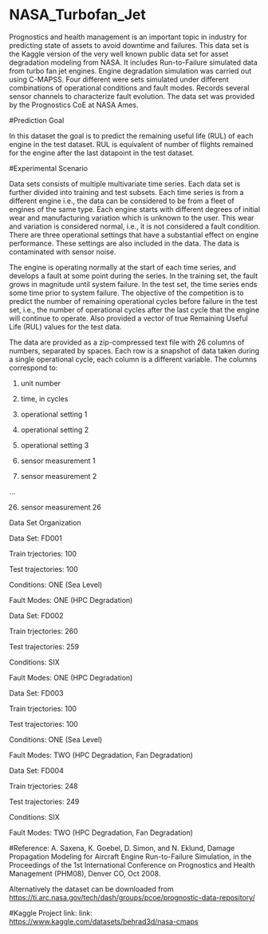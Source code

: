 # NASA_Turbofan_Jet
Prognostics and health management is an important topic in industry for predicting state of assets to avoid downtime and failures. This data set is the Kaggle version of the very well known public data set for asset degradation modeling from NASA. It includes Run-to-Failure simulated data from turbo fan jet engines.  Engine degradation simulation was carried out using C-MAPSS. Four different were sets simulated under different combinations of operational conditions and fault modes. Records several sensor channels to characterize fault evolution. The data set was provided by the Prognostics CoE at NASA Ames.

#Prediction Goal

In this dataset the goal is to predict the remaining useful life (RUL) of each engine in the test dataset. RUL is equivalent of number of flights remained for the engine after the last datapoint in the test dataset.

#Experimental Scenario

Data sets consists of multiple multivariate time series. Each data set is further divided into training and test subsets. Each time series is from a different engine i.e., the data can be considered to be from a fleet of engines of the same type. Each engine starts with different degrees of initial wear and manufacturing variation which is unknown to the user. This wear and variation is considered normal, i.e., it is not considered a fault condition. There are three operational settings that have a substantial effect on engine performance. These settings are also included in the data. The data is contaminated with sensor noise.

The engine is operating normally at the start of each time series, and develops a fault at some point during the series. In the training set, the fault grows in magnitude until system failure. In the test set, the time series ends some time prior to system failure. The objective of the competition is to predict the number of remaining operational cycles before failure in the test set, i.e., the number of operational cycles after the last cycle that the engine will continue to operate. Also provided a vector of true Remaining Useful Life (RUL) values for the test data.

The data are provided as a zip-compressed text file with 26 columns of numbers, separated by spaces. Each row is a snapshot of data taken during a single operational cycle, each column is a different variable. The columns correspond to:
1) unit number

2) time, in cycles

3) operational setting 1

4) operational setting 2

5) operational setting 3

6) sensor measurement 1

7) sensor measurement 2

…

26) sensor measurement 26

Data Set Organization

Data Set: FD001

Train trjectories: 100

Test trajectories: 100

Conditions: ONE (Sea Level)

Fault Modes: ONE (HPC Degradation)

Data Set: FD002

Train trjectories: 260

Test trajectories: 259

Conditions: SIX 

Fault Modes: ONE (HPC Degradation)

Data Set: FD003

Train trjectories: 100

Test trajectories: 100

Conditions: ONE (Sea Level)

Fault Modes: TWO (HPC Degradation, Fan Degradation)

Data Set: FD004

Train trjectories: 248

Test trajectories: 249

Conditions: SIX 

Fault Modes: TWO (HPC Degradation, Fan Degradation)

#Reference: A. Saxena, K. Goebel, D. Simon, and N. Eklund, Damage Propagation Modeling for Aircraft Engine Run-to-Failure Simulation, in the Proceedings of the 1st International Conference on Prognostics and Health Management (PHM08), Denver CO, Oct 2008.

Alternatively the dataset can be downloaded from https://ti.arc.nasa.gov/tech/dash/groups/pcoe/prognostic-data-repository/


#Kaggle Project link:
link: https://www.kaggle.com/datasets/behrad3d/nasa-cmaps
